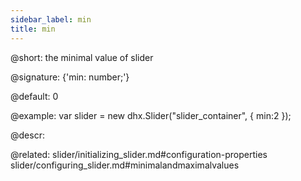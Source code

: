 ```yaml
---
sidebar_label: min
title: min
---          
```


@short: the minimal value of slider

@signature: {'min: number;'}

@default: 0

@example: 
var slider = new dhx.Slider("slider_container", { 
    min:2
});


@descr: 


@related: slider/initializing_slider.md#configuration-properties
slider/configuring_slider.md#minimalandmaximalvalues
